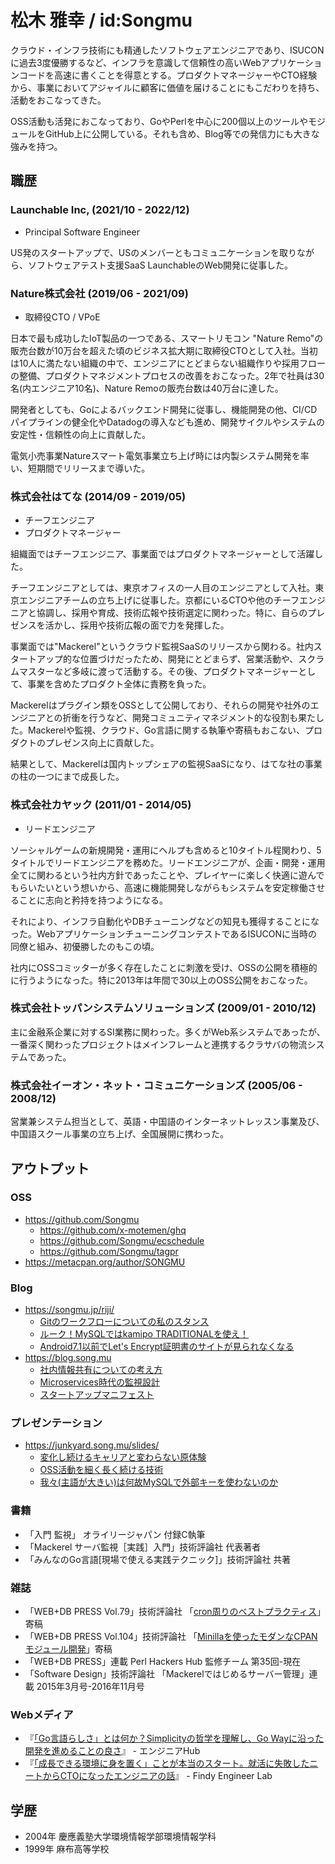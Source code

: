 # 松木 雅幸 / id:Songmu

クラウド・インフラ技術にも精通したソフトウェアエンジニアであり、ISUCONに過去3度優勝するなど、インフラを意識して信頼性の高いWebアプリケーションコードを高速に書くことを得意とする。プロダクトマネージャーやCTO経験から、事業においてアジャイルに顧客に価値を届けることにもこだわりを持ち、活動をおこなってきた。

OSS活動も活発におこなっており、GoやPerlを中心に200個以上のツールやモジュールをGitHub上に公開している。それも含め、Blog等での発信力にも大きな強みを持つ。

## 職歴

### Launchable Inc, (2021/10 - 2022/12)
- Principal Software Engineer

US発のスタートアップで、USのメンバーともコミュニケーションを取りながら、ソフトウェアテスト支援SaaS LaunchableのWeb開発に従事した。

### Nature株式会社 (2019/06 - 2021/09)
- 取締役CTO / VPoE

日本で最も成功したIoT製品の一つである、スマートリモコン "Nature Remo"の販売台数が10万台を超えた頃のビジネス拡大期に取締役CTOとして入社。当初は10人に満たない組織の中で、エンジニアにとどまらない組織作りや採用フローの整備、プロダクトマネジメントプロセスの改善をおこなった。2年で社員は30名(内エンジニア10名)、Nature Remoの販売台数は40万台に達した。

開発者としても、Goによるバックエンド開発に従事し、機能開発の他、CI/CDパイプラインの健全化やDatadogの導入なども進め、開発サイクルやシステムの安定性・信頼性の向上に貢献した。

電気小売事業Natureスマート電気事業立ち上げ時には内製システム開発を率い、短期間でリリースまで導いた。

### 株式会社はてな (2014/09 - 2019/05)
- チーフエンジニア
- プロダクトマネージャー

組織面ではチーフエンジニア、事業面ではプロダクトマネージャーとして活躍した。

チーフエンジニアとしては、東京オフィスの一人目のエンジニアとして入社。東京エンジニアチームの立ち上げに従事した。京都にいるCTOや他のチーフエンジニアと協調し、採用や育成、技術広報や技術選定に関わった。特に、自らのプレゼンスを活かし、採用や技術広報の面で力を発揮した。

事業面では"Mackerel"というクラウド監視SaaSのリリースから関わる。社内スタートアップ的な位置づけだったため、開発にとどまらず、営業活動や、スクラムマスターなど多岐に渡って活動する。その後、プロダクトマネージャーとして、事業を含めたプロダクト全体に責務を負った。

Mackerelはプラグイン類をOSSとして公開しており、それらの開発や社外のエンジニアとの折衝を行うなど、開発コミュニティマネジメント的な役割も果たした。Mackerelや監視、クラウド、Go言語に関する執筆や寄稿もおこない、プロダクトのプレゼンス向上に貢献した。

結果として、Mackerelは国内トップシェアの監視SaaSになり、はてな社の事業の柱の一つにまで成長した。

### 株式会社カヤック (2011/01 - 2014/05)
- リードエンジニア

ソーシャルゲームの新規開発・運用にヘルプも含めると10タイトル程関わり、5タイトルでリードエンジニアを務めた。リードエンジニアが、企画・開発・運用全てに関わるという社内方針であったことや、プレイヤーに楽しく快適に遊んでもらいたいという想いから、高速に機能開発しながらもシステムを安定稼働させることに志向と矜持を持つようになる。

それにより、インフラ自動化やDBチューニングなどの知見も獲得することになった。WebアプリケーションチューニングコンテストであるISUCONに当時の同僚と組み、初優勝したのもこの頃。

社内にOSSコミッターが多く存在したことに刺激を受け、OSSの公開を積極的に行うようになった。特に2013年は年間で30以上のOSS公開をおこなった。

### 株式会社トッパンシステムソリューションズ (2009/01 - 2010/12)
主に金融系企業に対するSI業務に関わった。多くがWeb系システムであったが、一番深く関わったプロジェクトはメインフレームと連携するクラサバの物流システムであった。

### 株式会社イーオン・ネット・コミュニケーションズ (2005/06 - 2008/12)
営業兼システム担当として、英語・中国語のインターネットレッスン事業及び、中国語スクール事業の立ち上げ、全国展開に携わった。

## アウトプット

### OSS
- <https://github.com/Songmu>
    - <https://github.com/x-motemen/ghq>
    - <https://github.com/Songmu/ecschedule>
    - <https://github.com/Songmu/tagpr>
- <https://metacpan.org/author/SONGMU>

### Blog
- <https://songmu.jp/riji/>
    - [Gitのワークフローについての私のスタンス](https://songmu.jp/riji/entry/2021-05-19-my-git-workflow.html)
    - [ルーク！MySQLではkamipo TRADITIONALを使え！](https://songmu.jp/riji/entry/2015-07-08-kamipo-traditional.html)
    - [Android7.1以前でLet's Encrypt証明書のサイトが見られなくなる](https://songmu.jp/riji/entry/2020-08-06-android-letsencrypt.html)
- <https://blog.song.mu>
    - [社内情報共有についての考え方](https://blog.song.mu/entry/open-knowledge-sharing)
    - [Microservices時代の監視設計](https://blog.song.mu/entry/microservices-monitoring-design)
    - [スタートアップマニフェスト](https://blog.song.mu/entry/startup-manifest)

### プレゼンテーション
- <https://junkyard.song.mu/slides/>
    - [変化し続けるキャリアと変わらない原体験](https://junkyard.song.mu/slides/yapc-japan-online-2022/#0)
    - [OSS活動を細く長く続ける技術](https://junkyard.song.mu/slides/jtf2021w/#0)
    - [我々(主語が大きい)は何故MySQLで外部キーを使わないのか](https://junkyard.song.mu/slides/fk-night/#0)

### 書籍
- 「入門 監視」 オライリージャパン 付録C執筆
- 「Mackerel サーバ監視［実践］入門」技術評論社 代表著者
- 「みんなのGo言語[現場で使える実践テクニック]」技術評論社 共著

### 雑誌
- 「WEB+DB PRESS Vol.79」技術評論社 「[cron周りのベストプラクティス](https://gihyo.jp/dev/serial/01/perl-hackers-hub/002501)」寄稿
- 「WEB+DB PRESS Vol.104」技術評論社 「[Minillaを使ったモダンなCPANモジュール開発](https://gihyo.jp/dev/serial/01/perl-hackers-hub/005001)」寄稿
- 「WEB+DB PRESS」連載 Perl Hackers Hub 監修チーム 第35回-現在
- 「Software Design」技術評論社 「Mackerelではじめるサーバー管理」連載 2015年3月号-2016年11月号

### Webメディア
- 『[「Go言語らしさ」とは何か？Simplicityの哲学を理解し、Go Wayに沿った開発を進めることの良さ](https://eh-career.com/engineerhub/entry/2018/06/19/110000)』 - エンジニアHub
- 『[「成長できる環境に身を置く」ことが本当のスタート。就活に失敗したニートからCTOになったエンジニアの話](https://engineer-lab.findy-code.io/neet-to-cto)』 - Findy Engineer Lab

## 学歴
- 2004年 慶應義塾大学環境情報学部環境情報学科
- 1999年 麻布高等学校
